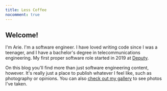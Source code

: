 ```yaml
---
title: Less Coffee
nocomment: true
---
```


## Welcome!

I'm Arie. I'm a software engineer. I have loved writing code since I was a teenager, and I have a bachelor's degree in telecommunications engineering. My first proper software role started in 2019 at [Deputy](https://deputy.com).

On this blog you'll find more than just software engineering content, however. It's really just a place to publish whatever I feel like, such as photography or opinions. You can also [check out my gallery](/gallery/) to see photos I've taken.

